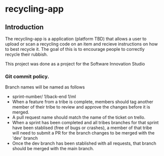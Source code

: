 # recycling-app

## Introduction

The recycling-app is a application (platform TBD) that allows a user to upload or scan a recycling code on an item and recieve instructions on how to best recycle it. The goal of this is to encourage people to correctly recycle their rubbish.

This project was done as a project for the Software Innovation Studio 

### Git commit policy. 

Branch names will be named as follows
- sprint-number/<tribe name>
  1/back-end
  1/ml
- When a feature from a tribe is complete, members should tag another member of their tribe to review and approve the changes before it is merged.
- A pull request name should match the name of the ticket on trello. 
- When a sprint has been completed and all tribes branches for that sprint have been stablised (free of bugs or crashes), a member of that tribe will need to submit a PR for the branch changes to be merged with the 'dev' branch
- Once the dev branch has been stablished with all requests, that branch should be merged with the main branch.
